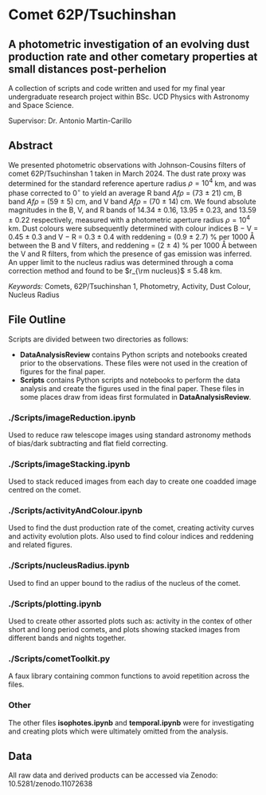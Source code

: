 # Comet 62P/Tsuchinshan
## A photometric investigation of an evolving dust production rate and other cometary properties at small distances post-perhelion

A collection of scripts and code written and used for my final year undergraduate research project within BSc. UCD Physics with Astronomy and Space Science.

Supervisor: Dr. Antonio Martin-Carillo

## Abstract

We presented photometric observations with Johnson-Cousins filters of comet 62P/Tsuchinshan 1
taken in March 2024. The dust rate proxy was determined for the standard reference aperture radius
$\rho = 10^4$ km, and was phase corrected to $0^\circ$ to yield an average R band $Af\rho$ = (73 ± 21) cm, B band
$Af\rho$ = (59 ± 5) cm, and V band $Af\rho$ = (70 ± 14) cm. We found absolute magnitudes in the B, V, and R
bands of 14.34 ± 0.16, 13.95 ± 0.23, and 13.59 ± 0.22 respectively, measured with a photometric aperture
radius $\rho = 10^4$ km. Dust colours were subsequently determined with colour indices B − V = 0.45 ± 0.3
and V − R = 0.3 ± 0.4 with reddening = (0.9 ± 2.7) % per 1000 Å between the B and V filters, and
reddening = (2 ± 4) % per 1000 Å between the V and R filters, from which the presence of gas emission
was inferred. An upper limit to the nucleus radius was determined through a coma correction method
and found to be $r_{\rm nucleus}$ ≤ 5.48 km.

_Keywords:_ Comets, 62P/Tsuchinshan 1, Photometry, Activity, Dust Colour, Nucleus Radius

## File Outline

Scripts are divided between two directories as follows:
- **DataAnalysisReview** contains Python scripts and notebooks created prior to the observations. These files were not used in the creation of figures for the final paper.
- **Scripts** contains Python scripts and notebooks to perform the data analysis and create the figures used in the final paper. These files in some places draw from ideas first formulated in **DataAnalysisReview**.

### ./Scripts/imageReduction.ipynb

Used to reduce raw telescope images using standard astronomy methods of bias/dark subtracting and flat field correcting.

### ./Scripts/imageStacking.ipynb

Used to stack reduced images from each day to create one coadded image centred on the comet.

### ./Scripts/activityAndColour.ipynb

Used to find the dust production rate of the comet, creating activity curves and activity evolution plots. Also used to find colour indices and reddening and related figures.

### ./Scripts/nucleusRadius.ipynb

Used to find an upper bound to the radius of the nucleus of the comet.

### ./Scripts/plotting.ipynb

Used to create other assorted plots such as: activity in the contex of other short and long period comets, and plots showing stacked images from different bands and nights together.

### ./Scripts/cometToolkit.py

A faux library containing common functions to avoid repetition across the files.

### Other

The other files **isophotes.ipynb** and **temporal.ipynb** were for investigating and creating plots which were ultimately omitted from the analysis.

## Data

All raw data and derived products can be accessed via Zenodo: 10.5281/zenodo.11072638
